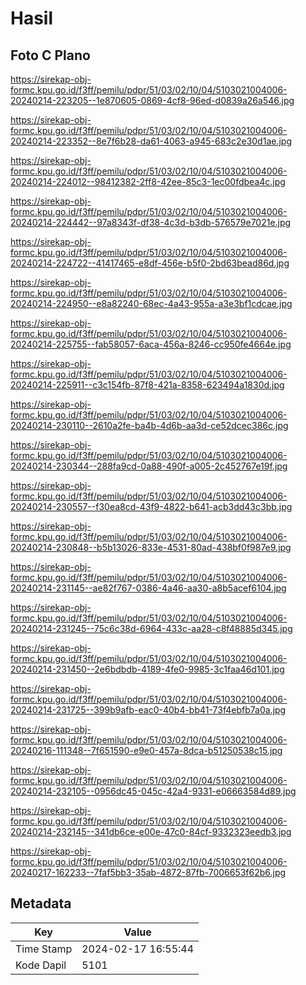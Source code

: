 # Hasil

## Foto C Plano

https://sirekap-obj-formc.kpu.go.id/f3ff/pemilu/pdpr/51/03/02/10/04/5103021004006-20240214-223205--1e870605-0869-4cf8-96ed-d0839a26a546.jpg

https://sirekap-obj-formc.kpu.go.id/f3ff/pemilu/pdpr/51/03/02/10/04/5103021004006-20240214-223352--8e7f6b28-da61-4063-a945-683c2e30d1ae.jpg

https://sirekap-obj-formc.kpu.go.id/f3ff/pemilu/pdpr/51/03/02/10/04/5103021004006-20240214-224012--98412382-2ff8-42ee-85c3-1ec00fdbea4c.jpg

https://sirekap-obj-formc.kpu.go.id/f3ff/pemilu/pdpr/51/03/02/10/04/5103021004006-20240214-224442--97a8343f-df38-4c3d-b3db-576579e7021e.jpg

https://sirekap-obj-formc.kpu.go.id/f3ff/pemilu/pdpr/51/03/02/10/04/5103021004006-20240214-224722--41417465-e8df-456e-b5f0-2bd63bead86d.jpg

https://sirekap-obj-formc.kpu.go.id/f3ff/pemilu/pdpr/51/03/02/10/04/5103021004006-20240214-224950--e8a82240-68ec-4a43-955a-a3e3bf1cdcae.jpg

https://sirekap-obj-formc.kpu.go.id/f3ff/pemilu/pdpr/51/03/02/10/04/5103021004006-20240214-225755--fab58057-6aca-456a-8246-cc950fe4664e.jpg

https://sirekap-obj-formc.kpu.go.id/f3ff/pemilu/pdpr/51/03/02/10/04/5103021004006-20240214-225911--c3c154fb-87f8-421a-8358-623494a1830d.jpg

https://sirekap-obj-formc.kpu.go.id/f3ff/pemilu/pdpr/51/03/02/10/04/5103021004006-20240214-230110--2610a2fe-ba4b-4d6b-aa3d-ce52dcec386c.jpg

https://sirekap-obj-formc.kpu.go.id/f3ff/pemilu/pdpr/51/03/02/10/04/5103021004006-20240214-230344--288fa9cd-0a88-490f-a005-2c452767e19f.jpg

https://sirekap-obj-formc.kpu.go.id/f3ff/pemilu/pdpr/51/03/02/10/04/5103021004006-20240214-230557--f30ea8cd-43f9-4822-b641-acb3dd43c3bb.jpg

https://sirekap-obj-formc.kpu.go.id/f3ff/pemilu/pdpr/51/03/02/10/04/5103021004006-20240214-230848--b5b13026-833e-4531-80ad-438bf0f987e9.jpg

https://sirekap-obj-formc.kpu.go.id/f3ff/pemilu/pdpr/51/03/02/10/04/5103021004006-20240214-231145--ae82f767-0386-4a46-aa30-a8b5acef6104.jpg

https://sirekap-obj-formc.kpu.go.id/f3ff/pemilu/pdpr/51/03/02/10/04/5103021004006-20240214-231245--75c6c38d-6964-433c-aa28-c8f48885d345.jpg

https://sirekap-obj-formc.kpu.go.id/f3ff/pemilu/pdpr/51/03/02/10/04/5103021004006-20240214-231450--2e6bdbdb-4189-4fe0-9985-3c1faa46d101.jpg

https://sirekap-obj-formc.kpu.go.id/f3ff/pemilu/pdpr/51/03/02/10/04/5103021004006-20240214-231725--399b9afb-eac0-40b4-bb41-73f4ebfb7a0a.jpg

https://sirekap-obj-formc.kpu.go.id/f3ff/pemilu/pdpr/51/03/02/10/04/5103021004006-20240216-111348--7f651590-e9e0-457a-8dca-b51250538c15.jpg

https://sirekap-obj-formc.kpu.go.id/f3ff/pemilu/pdpr/51/03/02/10/04/5103021004006-20240214-232105--0956dc45-045c-42a4-9331-e06663584d89.jpg

https://sirekap-obj-formc.kpu.go.id/f3ff/pemilu/pdpr/51/03/02/10/04/5103021004006-20240214-232145--341db6ce-e00e-47c0-84cf-9332323eedb3.jpg

https://sirekap-obj-formc.kpu.go.id/f3ff/pemilu/pdpr/51/03/02/10/04/5103021004006-20240217-162233--7faf5bb3-35ab-4872-87fb-7006653f62b6.jpg


## Metadata

| Key        | Value               |
| ---------- | ------------------- |
| Time Stamp | 2024-02-17 16:55:44 |
| Kode Dapil | 5101                |



